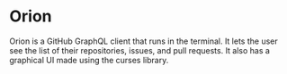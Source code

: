 # Orion

Orion is a  GitHub GraphQL client that runs in the terminal. It lets the user see the list of their repositories, issues, and pull requests. It also has a graphical UI made using the curses library.

